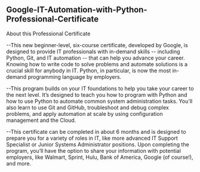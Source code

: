 ## Google-IT-Automation-with-Python-Professional-Certificate
About this Professional Certificate 

--This new beginner-level, six-course certificate, developed by Google, is designed to provide IT professionals with in-demand skills -- including Python, Git, and IT automation -- that can help you advance your career.  Knowing how to write code to solve problems and automate solutions is a crucial skill for anybody in IT. Python, in particular, is now the most in-demand programming language by employers.  

--This program builds on your IT foundations to help you take your career to the next level. It’s designed to teach you how to program with Python and how to use Python to automate common system administration tasks. You'll also learn to use Git and GitHub, troubleshoot and debug complex problems, and apply automation at scale by using configuration management and the Cloud.  

--This certificate can be completed in about 6 months and is designed to prepare you for a variety of roles in IT, like more advanced IT Support Specialist or Junior Systems Administrator positions. Upon completing the program, you’ll have the option to share your information with potential employers, like Walmart, Sprint, Hulu, Bank of America, Google (of course!), and more.
